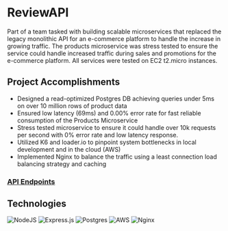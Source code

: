 # ReviewAPI
Part of a team tasked with building scalable microservices that replaced the legacy monolithic API for an e-commerce platform to handle the increase in growing traffic.
The products microservice was stress tested to ensure the service could handle increased traffic during sales and promotions for the e-commerce platform. All services were tested on EC2 t2.micro instances.


## Project Accomplishments
- Designed a read-optimized Postgres DB achieving queries under 5ms on over 10 million rows of product data
- Ensured low latency (69ms) and 0.00% error rate for fast reliable consumption of the Products Microservice
- Stress tested microservice to ensure it could handle over 10k requests per second with 0% error rate and low latency response.
- Utilized K6 and loader.io to pinpoint system bottlenecks in local development and in the cloud (AWS)
- Implemented Nginx to balance the traffic using a least connection load balancing strategy and caching

### [API Endpoints](https://github.com/legolas-sdc-project/Product-API/blob/main/APIEndpointGuide.md)

## Technologies
![NodeJS](https://img.shields.io/badge/node.js-6DA55F?style=for-the-badge&logo=node.js&logoColor=white)
![Express.js](https://img.shields.io/badge/express.js-%23404d59.svg?style=for-the-badge&logo=express&logoColor=%2361DAFB)
![Postgres](https://img.shields.io/badge/postgres-%23316192.svg?style=for-the-badge&logo=postgresql&logoColor=white)
![AWS](https://img.shields.io/badge/AWS-%23FF9900.svg?style=for-the-badge&logo=amazon-aws&logoColor=white)
![Nginx](https://img.shields.io/badge/nginx-%23009639.svg?style=for-the-badge&logo=nginx&logoColor=white)
